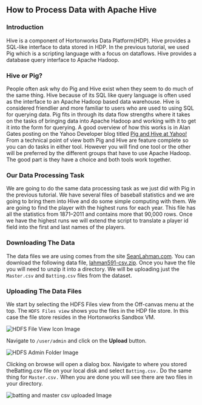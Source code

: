 ## How to Process Data with Apache Hive

### Introduction

Hive is a component of Hortonworks Data Platform(HDP). Hive provides a SQL-like interface to data stored in HDP. In the previous tutorial,
we used Pig which is a scripting language with a focus on dataflows. Hive provides a database query interface to Apache Hadoop.

### Hive or Pig?

People often ask why do Pig and Hive exist when they seem to do much of the same thing. Hive because of its SQL like query language is 
often used as the interface to an Apache Hadoop based data warehouse. Hive is considered friendlier and more familiar to users who are 
used to using SQL for querying data. Pig fits in through its data flow strengths where it takes on the tasks of bringing data into Apache 
Hadoop and working with it to get it into the form for querying. A good overview of how this works is in Alan Gates posting on the Yahoo 
Developer blog titled [Pig and Hive at Yahoo!](https://developer.yahoo.com/blogs/hadoop/pig-hive-yahoo-464.html) From a technical point 
of view both Pig and Hive are feature complete so you can do tasks in either tool. However you will find one tool or the other will be 
preferred by the different groups that have to use Apache Hadoop. The good part is they have a choice and both tools work together.

### Our Data Processing Task

We are going to do the same data processing task as we just did with Pig in the previous tutorial. We have several files of baseball 
statistics and we are going to bring them into Hive and do some simple computing with them. We are going to find the player with the 
highest runs for each year. This file has all the statistics from 1871–2011 and contains more that 90,000 rows. Once we have the highest 
runs we will extend the script to translate a player id field into the first and last names of the players.

### Downloading The Data

The data files we are using comes from the site [SeanLahman.com](http://www.seanlahman.com/). You can download the following data file,
[lahman591-csv.zip](http://seanlahman.com/files/database/lahman591-csv.zip). Once you have the file you will need to unzip it into a 
directory. We will be uploading just the `Master.csv` and `Batting.csv` files from the dataset.

### Uploading The Data Files

We start by selecting the HDFS Files view from the Off-canvas menu at the top. The `HDFS Files view` shows you the files in the HDP file
store. In this case the file store resides in the Hortonworks Sandbox VM.

![HDFS File View Icon Image]()

Navigate to `/user/admin` and click on the **Upload** button.

![HDFS Admin Folder Image]()

Clicking on browse will open a dialog box. Navigate to where you stored theBatting.csv file on your local disk and select `Batting.csv.` 
Do the same thing for `Master.csv.` When you are done you will see there are two files in your directory.

![batting and master csv uploaded Image]()
